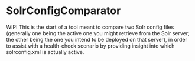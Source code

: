 # SolrConfigComparator

WIP! This is the start of a tool meant to compare two Solr config files
(generally one being the active one you might retrieve from the Solr server; the
other being the one you intend to be deployed on that server), in order to
assist with a health-check scenario by providing insight into which
solrconfig.xml is actually active.
